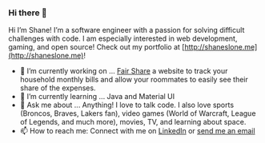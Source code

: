 ### Hi there 👋


Hi I’m Shane! I’m a software engineer with a passion for solving difficult challenges with code.  I am especially interested in web development, gaming, and open source!  Check out my portfolio at [http://shaneslone.me](http://shaneslone.me)!

- 🔭 I’m currently working on ... [Fair Share](https://github.com/ssfairshare) a website to track your household monthly bills and allow your roommates to easily see their share of the expenses.
- 🌱 I’m currently learning ... Java and Material UI
- 💬 Ask me about ... Anything! I love to talk code.  I also love sports (Broncos, Braves, Lakers fan), video games (World of Warcraft, League of Legends, and much more), movies, TV, and learning about space.
- 📫 How to reach me: Connect with me on [LinkedIn](https://www.linkedin.com/in/shane-slone/) or [send me an email](mailto:slone.shane@gmail.com)

